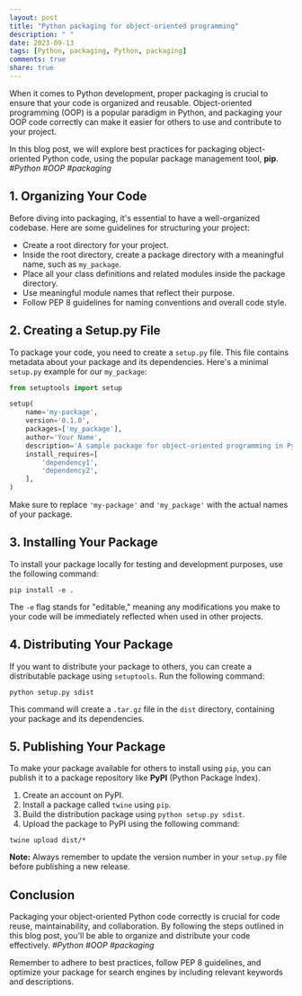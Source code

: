 ```yaml
---
layout: post
title: "Python packaging for object-oriented programming"
description: " "
date: 2023-09-13
tags: [Python, packaging, Python, packaging]
comments: true
share: true
---
```


When it comes to Python development, proper packaging is crucial to ensure that your code is organized and reusable. Object-oriented programming (OOP) is a popular paradigm in Python, and packaging your OOP code correctly can make it easier for others to use and contribute to your project.

In this blog post, we will explore best practices for packaging object-oriented Python code, using the popular package management tool, **pip**. *#Python #OOP #packaging*

## 1. Organizing Your Code

Before diving into packaging, it's essential to have a well-organized codebase. Here are some guidelines for structuring your project:

- Create a root directory for your project.
- Inside the root directory, create a package directory with a meaningful name, such as `my_package`.
- Place all your class definitions and related modules inside the package directory.
- Use meaningful module names that reflect their purpose.
- Follow PEP 8 guidelines for naming conventions and overall code style.

## 2. Creating a Setup.py File

To package your code, you need to create a `setup.py` file. This file contains metadata about your package and its dependencies. Here's a minimal `setup.py` example for our `my_package`:

```python
from setuptools import setup

setup(
    name='my-package',
    version='0.1.0',
    packages=['my_package'],
    author='Your Name',
    description='A sample package for object-oriented programming in Python',
    install_requires=[
        'dependency1',
        'dependency2',
    ],
)
```

Make sure to replace `'my-package'` and `'my_package'` with the actual names of your package.

## 3. Installing Your Package

To install your package locally for testing and development purposes, use the following command:

```shell
pip install -e .
```

The `-e` flag stands for "editable," meaning any modifications you make to your code will be immediately reflected when used in other projects.

## 4. Distributing Your Package

If you want to distribute your package to others, you can create a distributable package using `setuptools`. Run the following command:

```shell
python setup.py sdist
```

This command will create a `.tar.gz` file in the `dist` directory, containing your package and its dependencies.

## 5. Publishing Your Package

To make your package available for others to install using `pip`, you can publish it to a package repository like **PyPI** (Python Package Index).

1. Create an account on PyPI.
2. Install a package called `twine` using `pip`.
3. Build the distribution package using `python setup.py sdist`.
4. Upload the package to PyPI using the following command:

```shell
twine upload dist/*
```

**Note:** Always remember to update the version number in your `setup.py` file before publishing a new release.

## Conclusion

Packaging your object-oriented Python code correctly is crucial for code reuse, maintainability, and collaboration. By following the steps outlined in this blog post, you'll be able to organize and distribute your code effectively. *#Python #OOP #packaging*

Remember to adhere to best practices, follow PEP 8 guidelines, and optimize your package for search engines by including relevant keywords and descriptions.